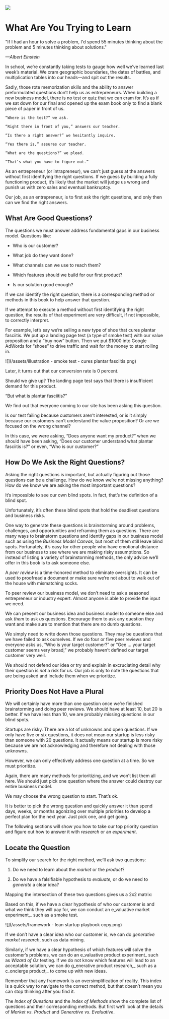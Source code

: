 ![](/assets/illustration-DetailBuyer04-shaded.png)

# What Are You Trying to Learn

"If I had an hour to solve a problem, I'd spend 55 minutes thinking about the problem and 5 minutes thinking about solutions."

_—Albert Einstein_

In school, we’re constantly taking tests to gauge how well we’ve learned last week’s material. We cram geographic boundaries, the dates of battles, and multiplication tables into our heads—and spit out the results.

Sadly, those rote memorization skills and the ability to answer preformulated questions don’t help us as entrepreneurs. When building a new business model, there is no test or quiz that we can cram for. It’s as if we sat down for our final and opened up the exam book only to find a blank piece of paper in front of us.

```
“Where is the test?” we ask.

“Right there in front of you,” answers our teacher.

“Is there a right answer?” we hesitantly inquire.

“Yes there is,” assures our teacher.

“What are the questions?” we plead.

“That’s what you have to figure out.”
```

As an entrepreneur \(or intrapreneur\), we can’t just guess at the answers without first identifying the right questions. If we guess by building a fully functioning product, it’s likely that the market will judge us wrong and punish us with zero sales and eventual bankruptcy.

Our job, as an entrepreneur, is to first ask the right questions, and only then can we find the right answers.

## What Are Good Questions?

The questions we must answer address fundamental gaps in our business model. Questions like:

* Who is our customer?

* What job do they want done?

* What channels can we use to reach them?

* Which features should we build for our first product?

* Is our solution good enough?

If we can identify the right question, there is a corresponding method or methods in this book to help answer that question.

If we attempt to execute a method without first identifying the right question, the results of that experiment are very difficult, if not impossible, to correctly interpret.

For example, let’s say we’re selling a new type of shoe that cures plantar fasciitis. We put up a landing page test \(a type of smoke test\) with our value proposition and a “buy now” button. Then we put $1000 into Google AdWords for “shoes” to drive traffic and wait for the money to start rolling in.

![](/assets/illustration - smoke test - cures plantar fasciitis.png)

Later, it turns out that our conversion rate is 0 percent.

Should we give up? The landing page test says that there is insufficient demand for this product.

“But what is plantar fasciitis?”

We find out that everyone coming to our site has been asking this question.

Is our test failing because customers aren’t interested, or is it simply because our customers can’t understand the value proposition? Or are we focused on the wrong channel?

In this case, we were asking, “Does anyone want my product?” when we should have been asking, “Does our customer understand what plantar fasciitis is?” or even, “Who is our customer?”

## **How Do We Ask the Right Questions?**

Asking the right questions is important, but actually figuring out those questions can be a challenge. How do we know we’re not missing anything? How do we know we are asking the most important questions?

It’s impossible to see our own blind spots. In fact, that’s the definition of a blind spot.

Unfortunately, it’s often these blind spots that hold the deadliest questions and business risks.

One way to generate these questions is brainstorming around problems, challenges, and opportunities and reframing them as questions. There are many ways to brainstorm questions and identify gaps in our business model such as using the _Business Model Canvas_, but most of them still leave blind spots. Fortunately, it’s easy for other people who have emotional distance from our business to see where we are making risky assumptions. So instead of listing a variety of brainstorming methods, the only advice we’ll offer in this book is to ask someone else.

A _peer review_ is a time-honored method to eliminate oversights. It can be used to proofread a document or make sure we’re not about to walk out of the house with mismatching socks.

To peer review our business model, we don’t need to ask a seasoned entrepreneur or industry expert. Almost anyone is able to provide the input we need.

We can present our business idea and business model to someone else and ask _them_ to ask _us_ questions. Encourage them to ask any question they want and make sure to mention that there are no dumb questions.

We simply need to write down those questions. They may be questions that we have failed to ask ourselves. If we do four or five peer reviews and everyone asks us, “Who is your target customer?” or “Gee … your target customer seems very broad,” we probably haven’t defined our target customer very well.

We should not defend our idea or try and explain in excruciating detail why their question is _not_ a risk for us. Our job is only to note the questions that are being asked and include them when we prioritize.

## Priority Does Not Have a Plural

We will certainly have more than one question once we’re finished brainstorming and doing peer reviews. We should have at least 10, but 20 is better. If we have less than 10, we are probably missing questions in our blind spots.

Startups are risky. There are a lot of unknowns and open questions. If we only have five or six questions, it does not mean our startup is less risky than someone with 20 questions. It actually means our startup is more risky because we are not acknowledging and therefore not dealing with those unknowns.

However, we can only effectively address one question at a time. So we must prioritize.

Again, there are many methods for prioritizing, and we won’t list them all here. We should just pick one question where the answer could destroy our entire business model.

We may choose the wrong question to start. That’s ok.

It is better to pick the wrong question and quickly answer it than spend days, weeks, or months agonizing over multiple priorities to develop a perfect plan for the next year. Just pick one, and get going.

The following sections will show you how to take our top priority question and figure out how to answer it with _research_ or an _experiment_.

## Locate the Question

To simplify our search for the right method, we’ll ask two questions:

1. Do we need to learn about the _market_ or the _product_?

2. Do we have a falsifiable hypothesis to _evaluate,_ or do we need to _generate_ a clear idea?

Mapping the intersection of these two questions gives us a 2x2 matrix:

Based on this, if we have a clear hypothesis of who our customer is and what we think they will pay for, we can conduct an e_valuative market experiment,_ such as a smoke test.

![](/assets/framework - lean startup playbook copy.png)

If we don’t have a clear idea who our customer is, we can do _generative market research_, such as data mining.

Similarly, if we have a clear hypothesis of which features will solve the customer’s problems, we can do an e_valuative product experiment_ such as _Wizard of Oz_ testing. If we do not know which features will lead to an acceptable solution, we can do g_enerative product research,_ such as a c_oncierge product,_ to come up with new ideas.

Remember that any framework is an oversimplification of reality. This index is a quick way to navigate to the correct method, but that doesn’t mean you can stop thinking after you find it.

The _Index of Questions_ and the _Index of Methods_ show the complete list of questions and their corresponding methods. But first we’ll look at the details of _Market vs. Product_ and _Generative vs. Evaluative_.

